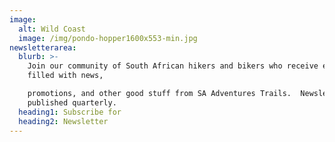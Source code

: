 ```yaml
---
image:
  alt: Wild Coast
  image: /img/pondo-hopper1600x553-min.jpg
newsletterarea:
  blurb: >-
    Join our community of South African hikers and bikers who receive emails
    filled with news,

    promotions, and other good stuff from SA Adventures Trails.  Newsletter
    published quarterly.
  heading1: Subscribe for
  heading2: Newsletter
---
```



